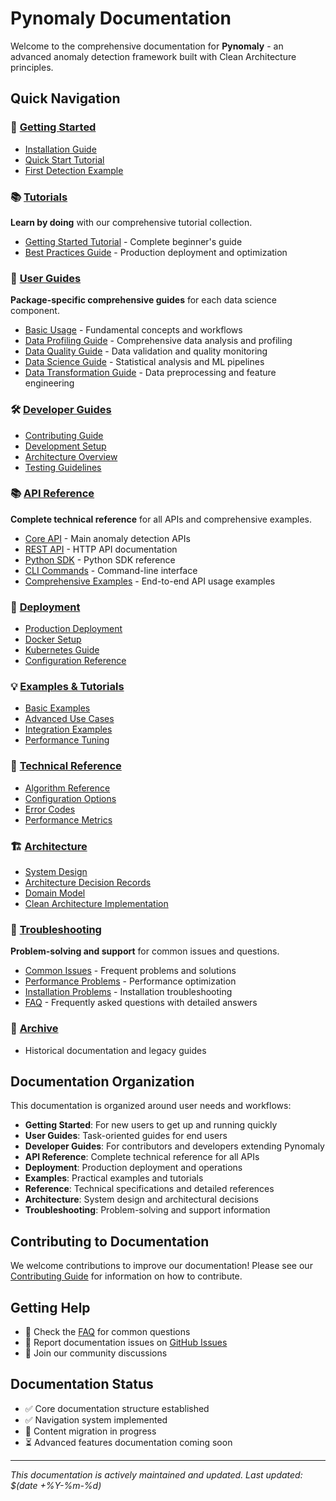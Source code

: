 # Pynomaly Documentation

Welcome to the comprehensive documentation for **Pynomaly** - an advanced anomaly detection framework built with Clean Architecture principles.

## Quick Navigation

### 🚀 [Getting Started](./getting-started/)
- [Installation Guide](./getting-started/installation.md)
- [Quick Start Tutorial](./getting-started/quick-start.md)
- [First Detection Example](./getting-started/first-detection.md)

### 📚 [Tutorials](./tutorials/)
**Learn by doing** with our comprehensive tutorial collection.
- [Getting Started Tutorial](./tutorials/getting-started-tutorial.md) - Complete beginner's guide
- [Best Practices Guide](./tutorials/best-practices.md) - Production deployment and optimization

### 👥 [User Guides](./user-guides/)
**Package-specific comprehensive guides** for each data science component.
- [Basic Usage](./user-guides/basic-usage.md) - Fundamental concepts and workflows
- [Data Profiling Guide](./user-guides/data-profiling-guide.md) - Comprehensive data analysis and profiling
- [Data Quality Guide](./user-guides/data-quality-guide.md) - Data validation and quality monitoring  
- [Data Science Guide](./user-guides/data-science-guide.md) - Statistical analysis and ML pipelines
- [Data Transformation Guide](./user-guides/data-transformation-guide.md) - Data preprocessing and feature engineering

### 🛠️ [Developer Guides](./developer-guides/)
- [Contributing Guide](./developer-guides/contributing.md)
- [Development Setup](./developer-guides/development-setup.md)
- [Architecture Overview](./developer-guides/architecture-overview.md)
- [Testing Guidelines](./developer-guides/testing-guidelines.md)

### 📚 [API Reference](./api-reference/)
**Complete technical reference** for all APIs and comprehensive examples.
- [Core API](./api-reference/core-api.md) - Main anomaly detection APIs
- [REST API](./api-reference/rest-api.md) - HTTP API documentation
- [Python SDK](./api-reference/python-sdk.md) - Python SDK reference
- [CLI Commands](./api-reference/cli-commands.md) - Command-line interface
- [Comprehensive Examples](./api-reference/comprehensive-examples.md) - End-to-end API usage examples

### 🚀 [Deployment](./deployment/)
- [Production Deployment](./deployment/production.md)
- [Docker Setup](./deployment/docker.md)
- [Kubernetes Guide](./deployment/kubernetes.md)
- [Configuration Reference](./deployment/configuration.md)

### 💡 [Examples & Tutorials](./examples/)
- [Basic Examples](./examples/basic-examples.md)
- [Advanced Use Cases](./examples/advanced-use-cases.md)
- [Integration Examples](./examples/integrations.md)
- [Performance Tuning](./examples/performance-tuning.md)

### 📖 [Technical Reference](./reference/)
- [Algorithm Reference](./reference/algorithms.md)
- [Configuration Options](./reference/configuration.md)
- [Error Codes](./reference/error-codes.md)
- [Performance Metrics](./reference/performance-metrics.md)

### 🏗️ [Architecture](./architecture/)
- [System Design](./architecture/system-design.md)
- [Architecture Decision Records](./architecture/adr/)
- [Domain Model](./architecture/domain-model.md)
- [Clean Architecture Implementation](./architecture/clean-architecture.md)

### 🔧 [Troubleshooting](./troubleshooting/)
**Problem-solving and support** for common issues and questions.
- [Common Issues](./troubleshooting/common-issues.md) - Frequent problems and solutions
- [Performance Problems](./troubleshooting/performance.md) - Performance optimization
- [Installation Problems](./troubleshooting/installation.md) - Installation troubleshooting
- [FAQ](./troubleshooting/faq.md) - Frequently asked questions with detailed answers

### 📂 [Archive](./archive/)
- Historical documentation and legacy guides

## Documentation Organization

This documentation is organized around user needs and workflows:

- **Getting Started**: For new users to get up and running quickly
- **User Guides**: Task-oriented guides for end users
- **Developer Guides**: For contributors and developers extending Pynomaly
- **API Reference**: Complete technical reference for all APIs
- **Deployment**: Production deployment and operations
- **Examples**: Practical examples and tutorials
- **Reference**: Technical specifications and detailed references
- **Architecture**: System design and architectural decisions
- **Troubleshooting**: Problem-solving and support information

## Contributing to Documentation

We welcome contributions to improve our documentation! Please see our [Contributing Guide](./developer-guides/contributing.md) for information on how to contribute.

## Getting Help

- 📖 Check the [FAQ](./troubleshooting/faq.md) for common questions
- 🐛 Report documentation issues on [GitHub Issues](https://github.com/elgerytme/pynomaly/issues)
- 💬 Join our community discussions

## Documentation Status

- ✅ Core documentation structure established
- ✅ Navigation system implemented
- 🔄 Content migration in progress
- ⏳ Advanced features documentation coming soon

---

*This documentation is actively maintained and updated. Last updated: $(date +%Y-%m-%d)*